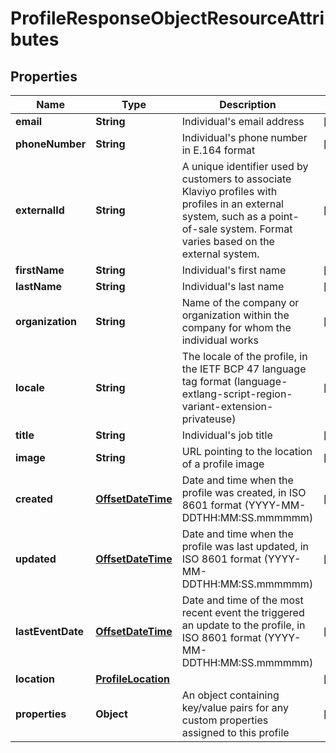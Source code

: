 # ProfileResponseObjectResourceAttributes

## Properties
Name | Type | Description | Notes
------------ | ------------- | ------------- | -------------
**email** | **String** | Individual&#x27;s email address |  [optional]
**phoneNumber** | **String** | Individual&#x27;s phone number in E.164 format |  [optional]
**externalId** | **String** | A unique identifier used by customers to associate Klaviyo profiles with profiles in an external system, such as a point-of-sale system. Format varies based on the external system. |  [optional]
**firstName** | **String** | Individual&#x27;s first name |  [optional]
**lastName** | **String** | Individual&#x27;s last name |  [optional]
**organization** | **String** | Name of the company or organization within the company for whom the individual works |  [optional]
**locale** | **String** | The locale of the profile, in the IETF BCP 47 language tag format (language-extlang-script-region-variant-extension-privateuse) |  [optional]
**title** | **String** | Individual&#x27;s job title |  [optional]
**image** | **String** | URL pointing to the location of a profile image |  [optional]
**created** | [**OffsetDateTime**](OffsetDateTime.md) | Date and time when the profile was created, in ISO 8601 format (YYYY-MM-DDTHH:MM:SS.mmmmmm) |  [optional]
**updated** | [**OffsetDateTime**](OffsetDateTime.md) | Date and time when the profile was last updated, in ISO 8601 format (YYYY-MM-DDTHH:MM:SS.mmmmmm) |  [optional]
**lastEventDate** | [**OffsetDateTime**](OffsetDateTime.md) | Date and time of the most recent event the triggered an update to the profile, in ISO 8601 format (YYYY-MM-DDTHH:MM:SS.mmmmmm) |  [optional]
**location** | [**ProfileLocation**](ProfileLocation.md) |  |  [optional]
**properties** | **Object** | An object containing key/value pairs for any custom properties assigned to this profile |  [optional]
